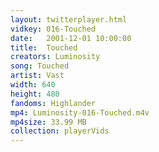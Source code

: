 ```yaml
---
layout: twitterplayer.html
vidkey: 016-Touched
date:   2001-12-01 10:00:00
title:  Touched
creators: Luminosity
song: Touched
artist: Vast
width: 640
height: 480
fandoms: Highlander
mp4: Luminosity-016-Touched.m4v
mp4size: 33.99 MB
collection: playerVids
---
```


  <div>
  
  </div>
  